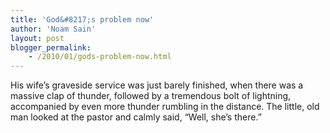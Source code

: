 ```yaml
---
title: 'God&#8217;s problem now'
author: 'Noam Sain'
layout: post
blogger_permalink:
    - /2010/01/gods-problem-now.html
---
```


His wife’s graveside service was just barely finished, when there was a massive clap of thunder, followed by a tremendous bolt of lightning, accompanied by even more thunder rumbling in the distance. The little, old man looked at the pastor and calmly said, “Well, she’s there.”